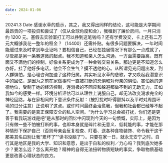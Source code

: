 ```yaml
---
date: 2024-01-06
---
```


20241.3
Date
感谢水草的启示，其之，我又得出同样的结论，这可能是大学期间最昂贵的一项投资和尝试了（仅从全球角度和合），我租到了廉价房间，一月只消约 1200 元。塞假去实验室打工可以挣到这笔钱吗？还有学费没交，卡上还有二万元大概够我花一整年的租金？（14400）还需补贴。有很多问题要解决，一年时间能缓过来及时拿到毕业证吗？要相信自己，已经在独居情况下有那么一点成就了，尽管那是另一条赛道微的起点。我不知道和亲人怎么沟通，一方面需要距离，既有面又不满他们的控制，好像关系更成为了一种金钱交易关系。那边更是不知道怎么办好。挂了他好多电话，他会不会生气？摸不透他的心。从所谓见光问题出发，到人群惧怕，是心理咨询加速了这种归属。其实听见水草的悲歌，才又唤起我潜意识中的回忆，是因为之前在家做事时一直被打断的恐惧和对母亲的惧怕，害怕她的道德地位，受制于她的经济控制，连消极的不回应和躲避都做不到的无助无力，正如我如今的感受一样。环境分析评估可以从理性上说服自己，却无法改变渴求完全的神经回路，与在家相同的下意识条件反射：（被打扰时吓得颤抖以及平时对周围环境的过分注意）正说明了这点。或许时间最终会治愈我，但我和社会都已经等不起了。我需要的是真正保障安全的私人空间。“为什么学习总会被打扰，你们还是更善于看我玩游戏是吧”是从那时的回忆中闪现到今天的一句愤慨，实际上，是因为只有做一些不怕被打断的事，也即本身就是碎片和无意义、低耗能的事，才能在那种情形下保护自己（否则母亲会反复检查、盯着、送各种食物装饰、命令我干这干那美其名曰别让我“累坏了”“读书没脑了”）。只要在家一日，就永无安宁之时。自行其是地区是我的大学、知识和意愿，是出于自私的权利／力心吗？我到底欠她多少？要怎么远？怎么离开她？精神的自得无法扭转物质短缺的事实，争取物质基础更是改善心理状态的良方。
